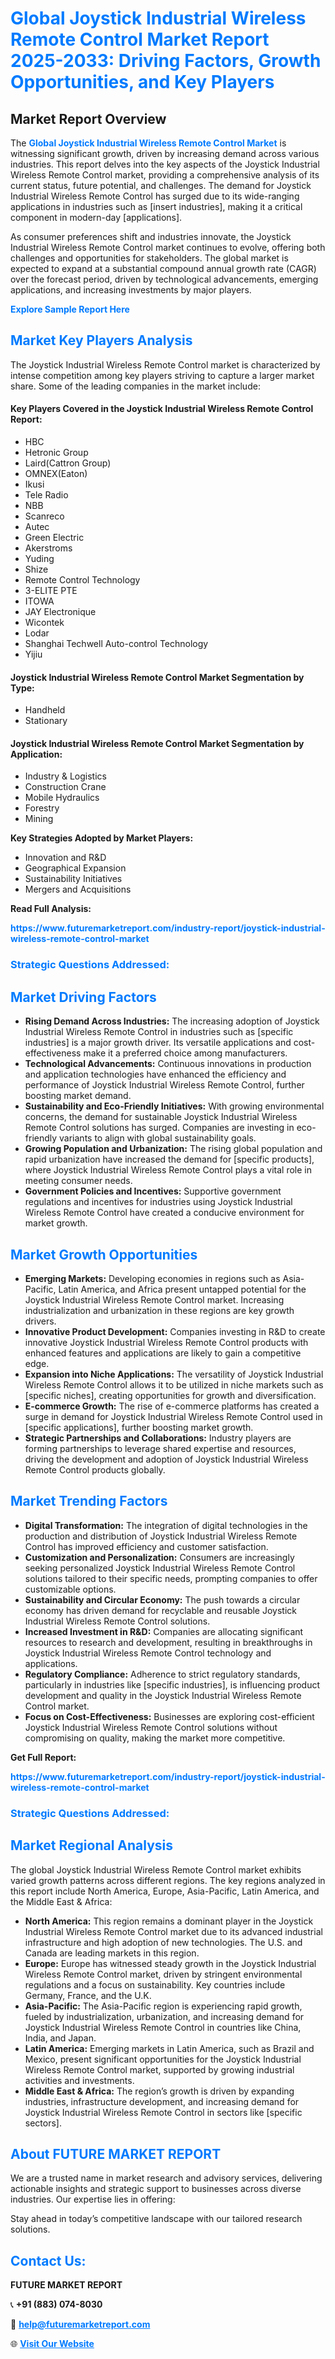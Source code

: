 <h1 style="color: #007BFF;">Global Joystick Industrial Wireless Remote Control Market Report 2025-2033: Driving Factors, Growth Opportunities, and Key Players</h1>

<section id="overview">
<h2>Market Report Overview</h2>
<p>The <a href="https://www.futuremarketreport.com/industry-report/joystick-industrial-wireless-remote-control-market" style="color: #007BFF; text-decoration: none;"><strong>Global Joystick Industrial Wireless Remote Control Market</strong></a> is witnessing significant growth, driven by increasing demand across various industries. This report delves into the key aspects of the Joystick Industrial Wireless Remote Control market, providing a comprehensive analysis of its current status, future potential, and challenges. The demand for Joystick Industrial Wireless Remote Control has surged due to its wide-ranging applications in industries such as [insert industries], making it a critical component in modern-day [applications].</p>
<p>As consumer preferences shift and industries innovate, the Joystick Industrial Wireless Remote Control market continues to evolve, offering both challenges and opportunities for stakeholders. The global market is expected to expand at a substantial compound annual growth rate (CAGR) over the forecast period, driven by technological advancements, emerging applications, and increasing investments by major players.</p>
</section>

<section id="overview">
<p><a href="https://www.futuremarketreport.com/request-sample/reportId=42198" style="color: #007BFF; text-decoration: none;"><strong>Explore Sample Report Here</strong></a></p>
</section>

<section id="key-players">
<h2 style="color: #007BFF;">Market Key Players Analysis</h2>
<p>The Joystick Industrial Wireless Remote Control market is characterized by intense competition among key players striving to capture a larger market share. Some of the leading companies in the market include:</p>
<h4>Key Players Covered in the Joystick Industrial Wireless Remote Control Report:</h4>
<ul><li>HBC</li><li>Hetronic Group</li><li>Laird(Cattron Group)</li><li>OMNEX(Eaton)</li><li>Ikusi</li><li>Tele Radio</li><li>NBB</li><li>Scanreco</li><li>Autec</li><li>Green Electric</li><li>Akerstroms</li><li>Yuding</li><li>Shize</li><li>Remote Control Technology</li><li>3-ELITE PTE</li><li>ITOWA</li><li>JAY Electronique</li><li>Wicontek</li><li>Lodar</li><li>Shanghai Techwell Auto-control Technology</li><li>Yijiu</li></ul>
<h4>Joystick Industrial Wireless Remote Control Market Segmentation by Type:</h4>
<ul><li>Handheld</li><li>Stationary</li></ul>

<h4>Joystick Industrial Wireless Remote Control Market Segmentation by Application:</h4>
<ul><li>Industry &amp; Logistics</li><li>Construction Crane</li><li>Mobile Hydraulics</li><li>Forestry</li><li>Mining</li></ul>
<p><strong>Key Strategies Adopted by Market Players:</strong></p>
<ul>
<li>Innovation and R&D</li>
<li>Geographical Expansion</li>
<li>Sustainability Initiatives</li>
<li>Mergers and Acquisitions</li>
</ul>
</section>

<section>
<p><strong>Read Full Analysis: </strong></p><a href="https://www.futuremarketreport.com/industry-report/joystick-industrial-wireless-remote-control-market" style="color: #007BFF; text-decoration: none;"><strong>https://www.futuremarketreport.com/industry-report/joystick-industrial-wireless-remote-control-market</strong></a>
<h3 style="color: #007BFF;">Strategic Questions Addressed:</h3>
</section>

<section id="driving-factors">
<h2 style="color: #007BFF;">Market Driving Factors</h2>
<ul>
<li><strong>Rising Demand Across Industries:</strong> The increasing adoption of Joystick Industrial Wireless Remote Control in industries such as [specific industries] is a major growth driver. Its versatile applications and cost-effectiveness make it a preferred choice among manufacturers.</li>
<li><strong>Technological Advancements:</strong> Continuous innovations in production and application technologies have enhanced the efficiency and performance of Joystick Industrial Wireless Remote Control, further boosting market demand.</li>
<li><strong>Sustainability and Eco-Friendly Initiatives:</strong> With growing environmental concerns, the demand for sustainable Joystick Industrial Wireless Remote Control solutions has surged. Companies are investing in eco-friendly variants to align with global sustainability goals.</li>
<li><strong>Growing Population and Urbanization:</strong> The rising global population and rapid urbanization have increased the demand for [specific products], where Joystick Industrial Wireless Remote Control plays a vital role in meeting consumer needs.</li>
<li><strong>Government Policies and Incentives:</strong> Supportive government regulations and incentives for industries using Joystick Industrial Wireless Remote Control have created a conducive environment for market growth.</li>
</ul>
</section>

<section id="growth-opportunities">
<h2 style="color: #007BFF;">Market Growth Opportunities</h2>
<ul>
<li><strong>Emerging Markets:</strong> Developing economies in regions such as Asia-Pacific, Latin America, and Africa present untapped potential for the Joystick Industrial Wireless Remote Control market. Increasing industrialization and urbanization in these regions are key growth drivers.</li>
<li><strong>Innovative Product Development:</strong> Companies investing in R&D to create innovative Joystick Industrial Wireless Remote Control products with enhanced features and applications are likely to gain a competitive edge.</li>
<li><strong>Expansion into Niche Applications:</strong> The versatility of Joystick Industrial Wireless Remote Control allows it to be utilized in niche markets such as [specific niches], creating opportunities for growth and diversification.</li>
<li><strong>E-commerce Growth:</strong> The rise of e-commerce platforms has created a surge in demand for Joystick Industrial Wireless Remote Control used in [specific applications], further boosting market growth.</li>
<li><strong>Strategic Partnerships and Collaborations:</strong> Industry players are forming partnerships to leverage shared expertise and resources, driving the development and adoption of Joystick Industrial Wireless Remote Control products globally.</li>
</ul>
</section>

<section id="trending-factors">
<h2 style="color: #007BFF;">Market Trending Factors</h2>
<ul>
<li><strong>Digital Transformation:</strong> The integration of digital technologies in the production and distribution of Joystick Industrial Wireless Remote Control has improved efficiency and customer satisfaction.</li>
<li><strong>Customization and Personalization:</strong> Consumers are increasingly seeking personalized Joystick Industrial Wireless Remote Control solutions tailored to their specific needs, prompting companies to offer customizable options.</li>
<li><strong>Sustainability and Circular Economy:</strong> The push towards a circular economy has driven demand for recyclable and reusable Joystick Industrial Wireless Remote Control solutions.</li>
<li><strong>Increased Investment in R&D:</strong> Companies are allocating significant resources to research and development, resulting in breakthroughs in Joystick Industrial Wireless Remote Control technology and applications.</li>
<li><strong>Regulatory Compliance:</strong> Adherence to strict regulatory standards, particularly in industries like [specific industries], is influencing product development and quality in the Joystick Industrial Wireless Remote Control market.</li>
<li><strong>Focus on Cost-Effectiveness:</strong> Businesses are exploring cost-efficient Joystick Industrial Wireless Remote Control solutions without compromising on quality, making the market more competitive.</li>
</ul>
</section>

<section>
<p><strong>Get Full Report: </strong></p><a href="https://www.futuremarketreport.com/industry-report/joystick-industrial-wireless-remote-control-market" style="color: #007BFF; text-decoration: none;"><strong>https://www.futuremarketreport.com/industry-report/joystick-industrial-wireless-remote-control-market</strong></a>
<h3 style="color: #007BFF;">Strategic Questions Addressed:</h3>
</section>


<section id="regional-analysis">
<h2 style="color: #007BFF;">Market Regional Analysis</h2>
<p>The global Joystick Industrial Wireless Remote Control market exhibits varied growth patterns across different regions. The key regions analyzed in this report include North America, Europe, Asia-Pacific, Latin America, and the Middle East & Africa:</p>
<ul>
<li><strong>North America:</strong> This region remains a dominant player in the Joystick Industrial Wireless Remote Control market due to its advanced industrial infrastructure and high adoption of new technologies. The U.S. and Canada are leading markets in this region.</li>
<li><strong>Europe:</strong> Europe has witnessed steady growth in the Joystick Industrial Wireless Remote Control market, driven by stringent environmental regulations and a focus on sustainability. Key countries include Germany, France, and the U.K.</li>
<li><strong>Asia-Pacific:</strong> The Asia-Pacific region is experiencing rapid growth, fueled by industrialization, urbanization, and increasing demand for Joystick Industrial Wireless Remote Control in countries like China, India, and Japan.</li>
<li><strong>Latin America:</strong> Emerging markets in Latin America, such as Brazil and Mexico, present significant opportunities for the Joystick Industrial Wireless Remote Control market, supported by growing industrial activities and investments.</li>
<li><strong>Middle East & Africa:</strong> The region’s growth is driven by expanding industries, infrastructure development, and increasing demand for Joystick Industrial Wireless Remote Control in sectors like [specific sectors].</li>
</ul>
</section>

<footer>
<h2 style="color: #007BFF;">About FUTURE MARKET REPORT</h2>
<p>We are a trusted name in market research and advisory services, delivering actionable insights and strategic support to businesses across diverse industries. Our expertise lies in offering:</p>

<p>Stay ahead in today’s competitive landscape with our tailored research solutions.</p>

<h2 style="color: #007BFF;">Contact Us:</h2>
<p><strong>FUTURE MARKET REPORT</strong></p>
<p>📞 <strong>+91 (883) 074-8030</strong></p>
<p>📧 <strong><a href="mailto:help@futuremarketreport.com" style="color: #007BFF;">help@futuremarketreport.com</a></strong></p>
<p>🌐 <strong><a href="https://www.futuremarketreport.com/" style="color: #007BFF;">Visit Our Website</a></strong></p>
</footer>